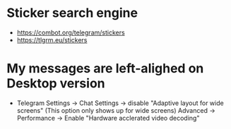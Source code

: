 Sticker search engine
======
* https://combot.org/telegram/stickers
* https://tlgrm.eu/stickers

My messages are left-alighed on Desktop version
=====
* Telegram Settings ->
    Chat Settings -> disable "Adaptive layout for wide screens" (This option only shows up for wide screens)
    Advanced -> Performance -> Enable "Hardware acclerated video decoding"
